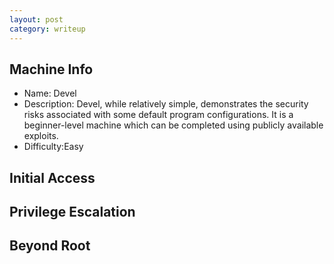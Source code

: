 ```yaml
---
layout: post
category: writeup
---
```


## Machine Info

- Name: Devel
- Description: Devel, while relatively simple, demonstrates the security risks associated with some default program configurations. It is a beginner-level machine which can be completed using publicly available exploits.
- Difficulty:Easy

## Initial Access

## Privilege Escalation

## Beyond Root
